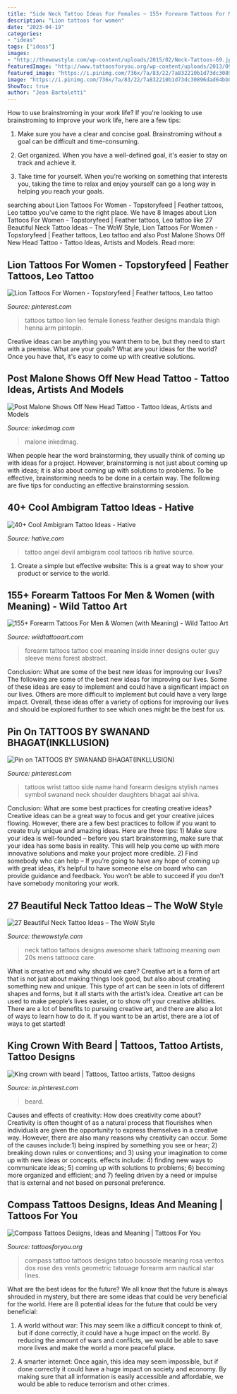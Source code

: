 ```yaml
---
title: "Side Neck Tattoo Ideas For Females ~ 155+ Forearm Tattoos For Men &amp; Women (with Meaning)"
description: "Lion tattoos for women"
date: "2023-04-19"
categories:
- "ideas"
tags: ["ideas"]
images:
- "http://thewowstyle.com/wp-content/uploads/2015/02/Neck-Tattoos-69.jpg"
featuredImage: "http://www.tattoosforyou.org/wp-content/uploads/2013/09/Compass-Tattoo-Images-764x1024.jpg"
featured_image: "https://i.pinimg.com/736x/7a/83/22/7a832210b1d73dc30896dad64bb0aec2.jpg"
image: "https://i.pinimg.com/736x/7a/83/22/7a832210b1d73dc30896dad64bb0aec2.jpg"
ShowToc: true
author: "Jean Bartoletti"
---
```



How to use brainstroming in your work life?
If you're looking to use brainstroming to improve your work life, here are a few tips:
1. Make sure you have a clear and concise goal. Brainstroming without a goal can be difficult and time-consuming.

2. Get organized. When you have a well-defined goal, it's easier to stay on track and achieve it.

3. Take time for yourself. When you're working on something that interests you, taking the time to relax and enjoy yourself can go a long way in helping you reach your goals.

	

		
searching about Lion Tattoos For Women - Topstoryfeed | Feather tattoos, Leo tattoo you've came to the right place. We have 8 Images about Lion Tattoos For Women - Topstoryfeed | Feather tattoos, Leo tattoo like 27 Beautiful Neck Tattoo Ideas – The WoW Style, Lion Tattoos For Women - Topstoryfeed | Feather tattoos, Leo tattoo and also Post Malone Shows Off New Head Tattoo - Tattoo Ideas, Artists and Models. Read more:
		
    
## Lion Tattoos For Women - Topstoryfeed | Feather Tattoos, Leo Tattoo

<img loading=lazy src="https://i.pinimg.com/736x/7a/83/22/7a832210b1d73dc30896dad64bb0aec2.jpg" onerror="this.onerror=null;this.src='https://tse2.mm.bing.net/th?id=OIP.W8aODWsKYVmHIwVCZjkMrQHaKE&amp;pid=15.1';" alt="Lion Tattoos For Women - Topstoryfeed | Feather tattoos, Leo tattoo">

_Source: pinterest.com_

>tattoos tattoo lion leo female lioness feather designs mandala thigh henna arm pintopin. 

	

Creative ideas can be anything you want them to be, but they need to start with a premise. What are your goals? What are your ideas for the world? Once you have that, it's easy to come up with creative solutions.

    
## Post Malone Shows Off New Head Tattoo - Tattoo Ideas, Artists And Models

<img loading=lazy src="https://www.inkedmag.com/.image/t_share/MTczNDcyNzU2NTQzNzkyMTY1/post-malone-head-tat-fb.jpg" onerror="this.onerror=null;this.src='https://tse2.mm.bing.net/th?id=OIP.Qf0B0k0klWmQG_bpI30BNAHaD4&amp;pid=15.1';" alt="Post Malone Shows Off New Head Tattoo - Tattoo Ideas, Artists and Models">

_Source: inkedmag.com_

>malone inkedmag. 

	

When people hear the word brainstorming, they usually think of coming up with ideas for a project. However, brainstorming is not just about coming up with ideas; it is also about coming up with solutions to problems. To be effective, brainstorming needs to be done in a certain way. The following are five tips for conducting an effective brainstorming session.

    
## 40+ Cool Ambigram Tattoo Ideas - Hative

<img loading=lazy src="https://hative.com/wp-content/uploads/2014/03/ambigram-tattoos/devil-angel-on-rib-3.jpg" onerror="this.onerror=null;this.src='https://tse3.mm.bing.net/th?id=OIP.OV5KEKMlim2kbA0Uq2YlCwHaLD&amp;pid=15.1';" alt="40+ Cool Ambigram Tattoo Ideas - Hative">

_Source: hative.com_

>tattoo angel devil ambigram cool tattoos rib hative source. 

	

1. Create a simple but effective website: This is a great way to show your product or service to the world.

    
## 155+ Forearm Tattoos For Men &amp; Women (with Meaning) - Wild Tattoo Art

<img loading=lazy src="https://www.wildtattooart.com/wp-content/uploads/2017/02/forearm-tattoos-02021747.jpg" onerror="this.onerror=null;this.src='https://tse2.mm.bing.net/th?id=OIP.COcfQbbLtDRg0_1Vc2bvUAHaLB&amp;pid=15.1';" alt="155+ Forearm Tattoos For Men &amp; Women (with Meaning) - Wild Tattoo Art">

_Source: wildtattooart.com_

>forearm tattoos tattoo cool meaning inside inner designs outer guy sleeve mens forest abstract. 

	

Conclusion: What are some of the best new ideas for improving our lives?
The following are some of the best new ideas for improving our lives. Some of these ideas are easy to implement and could have a significant impact on our lives. Others are more difficult to implement but could have a very large impact. Overall, these ideas offer a variety of options for improving our lives and should be explored further to see which ones might be the best for us.

    
## Pin On TATTOOS BY SWANAND BHAGAT(INKLLUSION)

<img loading=lazy src="https://i.pinimg.com/736x/ce/42/3a/ce423a1412f9eb5180a5dbee7ea97e63--side-wrist-tattoos-love-symbols.jpg" onerror="this.onerror=null;this.src='https://tse3.mm.bing.net/th?id=OIP.wqd1Zhgb9MhCsSgF79qosQHaHa&amp;pid=15.1';" alt="Pin on TATTOOS BY SWANAND BHAGAT(INKLLUSION)">

_Source: pinterest.com_

>tattoos wrist tattoo side name hand forearm designs stylish names symbol swanand neck shoulder daughters bhagat aai shiva. 

	

Conclusion: What are some best practices for creating creative ideas?
Creative ideas can be a great way to focus and get your creative juices flowing. However, there are a few best practices to follow if you want to create truly unique and amazing ideas. Here are three tips: 1) Make sure your idea is well-founded – before you start brainstorming, make sure that your idea has some basis in reality. This will help you come up with more innovative solutions and make your project more credible. 2) Find somebody who can help – If you’re going to have any hope of coming up with great ideas, it’s helpful to have someone else on board who can provide guidance and feedback. You won’t be able to succeed if you don’t have somebody monitoring your work.

    
## 27 Beautiful Neck Tattoo Ideas – The WoW Style

<img loading=lazy src="http://thewowstyle.com/wp-content/uploads/2015/02/Neck-Tattoos-69.jpg" onerror="this.onerror=null;this.src='https://tse4.mm.bing.net/th?id=OIP.ZOa6N1glewt6Pp7QH1_A4wHaMS&amp;pid=15.1';" alt="27 Beautiful Neck Tattoo Ideas – The WoW Style">

_Source: thewowstyle.com_

>neck tattoo tattoos designs awesome shark tattooing meaning own 20s mens tattoooz care. 

	

What is creative art and why should we care?
Creative art is a form of art that is not just about making things look good, but also about creating something new and unique. This type of art can be seen in lots of different shapes and forms, but it all starts with the artist’s idea. Creative art can be used to make people’s lives easier, or to show off your creative abilities. There are a lot of benefits to pursuing creative art, and there are also a lot of ways to learn how to do it. If you want to be an artist, there are a lot of ways to get started!

    
## King Crown With Beard | Tattoos, Tattoo Artists, Tattoo Designs

<img loading=lazy src="https://i.pinimg.com/736x/79/a4/e5/79a4e5e97b9e0e4c2d9410a8cdba7b11.jpg" onerror="this.onerror=null;this.src='https://tse4.mm.bing.net/th?id=OIP.gx6gv9Xc9RO6GcRmW9n8bAHaKA&amp;pid=15.1';" alt="King crown with beard | Tattoos, Tattoo artists, Tattoo designs">

_Source: in.pinterest.com_

>beard. 

	

Causes and effects of creativity: How does creativity come about?
Creativity is often thought of as a natural process that flourishes when individuals are given the opportunity to express themselves in a creative way. However, there are also many reasons why creativity can occur. Some of the causes include:1) being inspired by something you see or hear; 2) breaking down rules or conventions; and 3) using your imagination to come up with new ideas or concepts. effects include: 4) finding new ways to communicate ideas; 5) coming up with solutions to problems; 6) becoming more organized and efficient; and 7) feeling driven by a need or impulse that is external and not based on personal preference.

    
## Compass Tattoos Designs, Ideas And Meaning | Tattoos For You

<img loading=lazy src="http://www.tattoosforyou.org/wp-content/uploads/2013/09/Compass-Tattoo-Images-764x1024.jpg" onerror="this.onerror=null;this.src='https://tse1.mm.bing.net/th?id=OIP.GLMbrY62mVe6O6vxp_h6DgHaJ7&amp;pid=15.1';" alt="Compass Tattoos Designs, Ideas and Meaning | Tattoos For You">

_Source: tattoosforyou.org_

>compass tattoo tattoos designs tatoo boussole meaning rosa ventos dos rose des vents geometric tatouage forearm arm nautical star lines. 

	

What are the best ideas for the future?
We all know that the future is always shrouded in mystery, but there are some ideas that could be very beneficial for the world. Here are 8 potential ideas for the future that could be very beneficial:
1. A world without war: This may seem like a difficult concept to think of, but if done correctly, it could have a huge impact on the world. By reducing the amount of wars and conflicts, we would be able to save more lives and make the world a more peaceful place.

2. A smarter internet: Once again, this idea may seem impossible, but if done correctly it could have a huge impact on society and economy. By making sure that all information is easily accessible and affordable, we would be able to reduce terrorism and other crimes.


